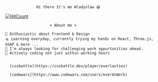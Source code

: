                   Hi there It's me Wladyslaw 😀


[![HitCount](http://hits.dwyl.com/everAtWork/everAtWork.svg)](http://hits.dwyl.com/everAtWork/everAtWork)

                        × About me ×

    🎤 Enthusiastic about Frontend & Design
    🛸 Learning everyday, currently trying my hands on React, Three.js, GSAP & more ...
    🌋 I’m always looking for challenging work oppurtunities ahead.
    💬 Actively coding not just within working hours
    
    
      [cssbattle](https://cssbattle.dev/player/everlastiez)

      [codewars](https://www.codewars.com/users/everAtWork)
